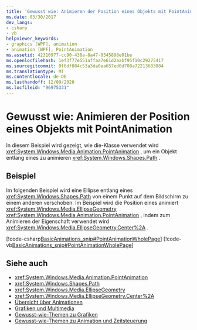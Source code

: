 ```yaml
---
title: 'Gewusst wie: Animieren der Position eines Objekts mit PointAnimation'
ms.date: 03/30/2017
dev_langs:
- csharp
- vb
helpviewer_keywords:
- graphics [WPF], animation
- animation [WPF], PointAnimation
ms.assetid: 42310977-cc90-438a-8a47-0345898e01be
ms.openlocfilehash: 1ef3f77e551affaa7e61d2aabf95f10c29275417
ms.sourcegitcommit: 9f6df084c53a3da0ea657ed0d708a72213683084
ms.translationtype: MT
ms.contentlocale: de-DE
ms.lasthandoff: 12/09/2020
ms.locfileid: "96975331"
---
```

# <a name="how-to-animate-the-position-of-an-object-by-using-pointanimation"></a>Gewusst wie: Animieren der Position eines Objekts mit PointAnimation
In diesem Beispiel wird gezeigt, wie die-Klasse verwendet wird <xref:System.Windows.Media.Animation.PointAnimation> , um ein Objekt entlang eines zu animieren <xref:System.Windows.Shapes.Path> .  
  
## <a name="example"></a>Beispiel  
 Im folgenden Beispiel wird eine Ellipse entlang eines <xref:System.Windows.Shapes.Path> von einem Punkt auf dem Bildschirm zu einem anderen verschoben. Im Beispiel wird die Position eines animiert <xref:System.Windows.Media.EllipseGeometry> <xref:System.Windows.Media.Animation.PointAnimation> , indem zum Animieren der Eigenschaft verwendet wird <xref:System.Windows.Media.EllipseGeometry.Center%2A> .  
  
 [!code-csharp[BasicAnimations_snip#PointAnimationWholePage](~/samples/snippets/csharp/VS_Snippets_Wpf/BasicAnimations_snip/CSharp/PointAnimationExample.cs#pointanimationwholepage)]
 [!code-vb[BasicAnimations_snip#PointAnimationWholePage](~/samples/snippets/visualbasic/VS_Snippets_Wpf/BasicAnimations_snip/VisualBasic/PointAnimationExample.vb#pointanimationwholepage)]  
  
## <a name="see-also"></a>Siehe auch

- <xref:System.Windows.Media.Animation.PointAnimation>
- <xref:System.Windows.Shapes.Path>
- <xref:System.Windows.Media.EllipseGeometry>
- <xref:System.Windows.Media.EllipseGeometry.Center%2A>
- [Übersicht über Animationen](animation-overview.md)
- [Grafiken und Multimedia](index.md)
- [Gewusst-wie-Themen zu Grafiken](graphics-how-to-topics.md)
- [Gewusst-wie-Themen zu Animation und Zeitsteuerung](animation-and-timing-how-to-topics.md)
